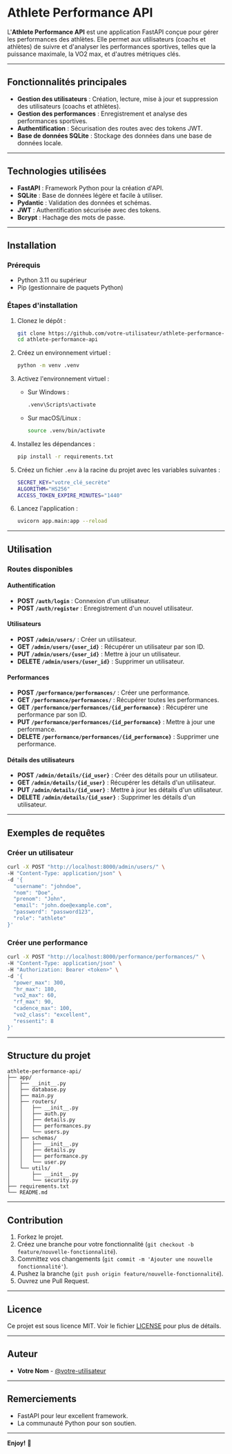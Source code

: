 # Athlete Performance API

L'**Athlete Performance API** est une application FastAPI conçue pour gérer les performances des athlètes. Elle permet aux utilisateurs (coachs et athlètes) de suivre et d'analyser les performances sportives, telles que la puissance maximale, la VO2 max, et d'autres métriques clés.

---

## Fonctionnalités principales

- **Gestion des utilisateurs** : Création, lecture, mise à jour et suppression des utilisateurs (coachs et athlètes).
- **Gestion des performances** : Enregistrement et analyse des performances sportives.
- **Authentification** : Sécurisation des routes avec des tokens JWT.
- **Base de données SQLite** : Stockage des données dans une base de données locale.

---

## Technologies utilisées

- **FastAPI** : Framework Python pour la création d'API.
- **SQLite** : Base de données légère et facile à utiliser.
- **Pydantic** : Validation des données et schémas.
- **JWT** : Authentification sécurisée avec des tokens.
- **Bcrypt** : Hachage des mots de passe.

---

## Installation

### Prérequis

- Python 3.11 ou supérieur
- Pip (gestionnaire de paquets Python)

### Étapes d'installation

1. Clonez le dépôt :
   ```bash
   git clone https://github.com/votre-utilisateur/athlete-performance-api.git
   cd athlete-performance-api
   ```

2. Créez un environnement virtuel :
   ```bash
   python -m venv .venv
   ```

3. Activez l'environnement virtuel :
   - Sur Windows :
     ```bash
     .venv\Scripts\activate
     ```
   - Sur macOS/Linux :
     ```bash
     source .venv/bin/activate
     ```

4. Installez les dépendances :
   ```bash
   pip install -r requirements.txt
   ```

5. Créez un fichier `.env` à la racine du projet avec les variables suivantes :
   ```bash
   SECRET_KEY="votre_clé_secrète"
   ALGORITHM="HS256"
   ACCESS_TOKEN_EXPIRE_MINUTES="1440"
   ```

6. Lancez l'application :
   ```bash
   uvicorn app.main:app --reload
   ```

---

## Utilisation

### Routes disponibles

#### Authentification
- **POST `/auth/login`** : Connexion d'un utilisateur.
- **POST `/auth/register`** : Enregistrement d'un nouvel utilisateur.

#### Utilisateurs
- **POST `/admin/users/`** : Créer un utilisateur.
- **GET `/admin/users/{user_id}`** : Récupérer un utilisateur par son ID.
- **PUT `/admin/users/{user_id}`** : Mettre à jour un utilisateur.
- **DELETE `/admin/users/{user_id}`** : Supprimer un utilisateur.

#### Performances
- **POST `/performance/performances/`** : Créer une performance.
- **GET `/performance/performances/`** : Récupérer toutes les performances.
- **GET `/performance/performances/{id_performance}`** : Récupérer une performance par son ID.
- **PUT `/performance/performances/{id_performance}`** : Mettre à jour une performance.
- **DELETE `/performance/performances/{id_performance}`** : Supprimer une performance.

#### Détails des utilisateurs
- **POST `/admin/details/{id_user}`** : Créer des détails pour un utilisateur.
- **GET `/admin/details/{id_user}`** : Récupérer les détails d'un utilisateur.
- **PUT `/admin/details/{id_user}`** : Mettre à jour les détails d'un utilisateur.
- **DELETE `/admin/details/{id_user}`** : Supprimer les détails d'un utilisateur.

---

## Exemples de requêtes

### Créer un utilisateur
```bash
curl -X POST "http://localhost:8000/admin/users/" \
-H "Content-Type: application/json" \
-d '{
  "username": "johndoe",
  "nom": "Doe",
  "prenom": "John",
  "email": "john.doe@example.com",
  "password": "password123",
  "role": "athlete"
}'
```

### Créer une performance
```bash
curl -X POST "http://localhost:8000/performance/performances/" \
-H "Content-Type: application/json" \
-H "Authorization: Bearer <token>" \
-d '{
  "power_max": 300,
  "hr_max": 180,
  "vo2_max": 60,
  "rf_max": 90,
  "cadence_max": 100,
  "vo2_class": "excellent",
  "ressenti": 8
}'
```

---

## Structure du projet

```
athlete-performance-api/
├── app/
│   ├── __init__.py
│   ├── database.py
│   ├── main.py
│   ├── routers/
│   │   ├── __init__.py
│   │   ├── auth.py
│   │   ├── details.py
│   │   ├── performances.py
│   │   └── users.py
│   ├── schemas/
│   │   ├── __init__.py
│   │   ├── details.py
│   │   ├── performance.py
│   │   └── user.py
│   └── utils/
│       ├── __init__.py
│       └── security.py
├── requirements.txt
└── README.md
```

---

## Contribution

1. Forkez le projet.
2. Créez une branche pour votre fonctionnalité (`git checkout -b feature/nouvelle-fonctionnalité`).
3. Committez vos changements (`git commit -m 'Ajouter une nouvelle fonctionnalité'`).
4. Pushez la branche (`git push origin feature/nouvelle-fonctionnalité`).
5. Ouvrez une Pull Request.

---

## Licence

Ce projet est sous licence MIT. Voir le fichier [LICENSE](LICENSE) pour plus de détails.

---

## Auteur

- **Votre Nom** - [@votre-utilisateur](https://github.com/votre-utilisateur)

---

## Remerciements

- FastAPI pour leur excellent framework.
- La communauté Python pour son soutien.

---

**Enjoy!** 🚀
